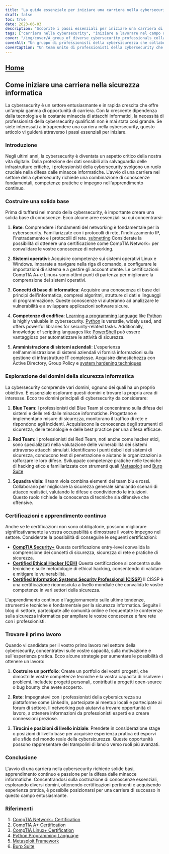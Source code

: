 ```yaml
---
title: "La guida essenziale per iniziare una carriera nella cybersecurity"
draft: false
toc: true
date: 2023-06-03
description: "Scoprite i passi essenziali per iniziare una carriera di successo nella cybersecurity, dalla costruzione di una solida base all'esplorazione di diversi domini e certificazioni."
tags: ["carriera nella cybersecurity", "iniziare a lavorare nel campo della cybersecurity", "costruire le fondamenta", "fondamenti di rete", "sistemi operativi", "competenze di codifica", "amministrazione del sistema aziendale", "squadra blu", "squadra rossa", "squadra viola", "certificazioni", "apprendimento continuo", "primo lavoro nella cybersecurity", "costruzione del portafoglio", "networking per la cybersecurity", "stage in cybersecurity", "Sicurezza CompTIA", "Hacker etico certificato CEH", "Professionista certificato della sicurezza dei sistemi informativi CISSP", "conferenze sulla cybersicurezza", "tendenze della cybersicurezza", "esperienza pratica", "progetti di cybersecurity", "incontri di cybersicurezza", "sicurezza informatica di base", "Difendersi dalle minacce informatiche", "professionisti della cybersicurezza", "sviluppo della carriera", "competenze di cybersecurity", "educazione alla cybersicurezza"]
cover: "/img/cover/A_group_of_diverse_cybersecurity_professionals_collaborating.png"
coverAlt: "Un gruppo di professionisti della cybersicurezza che collaborano alla sicurezza dei sistemi e delle reti digitali."
coverCaption: "Un team unito di professionisti della cybersecurity che lavorano insieme per proteggere i sistemi digitali dalle minacce informatiche."
---
```


## [Home](/cyber-security-career-playbook-start/)

## Come iniziare una carriera nella sicurezza informatica

La cybersecurity è un settore entusiasmante e in rapida crescita che offre un'ampia gamma di opportunità di carriera. Con la crescente dipendenza dalla tecnologia e la costante minaccia di attacchi informatici, la necessità di professionisti della cybersecurity qualificati non è mai stata così grande. Se siete interessati a intraprendere una carriera nella cybersecurity, questo articolo vi guiderà attraverso i passi essenziali per iniziare.

### Introduzione

Negli ultimi anni, la cybersecurity è diventata un aspetto critico della nostra vita digitale. Dalla protezione dei dati sensibili alla salvaguardia delle infrastrutture critiche, i professionisti della cybersecurity svolgono un ruolo cruciale nella difesa dalle minacce informatiche. L'avvio di una carriera nel settore della cybersecurity richiede una combinazione di conoscenze fondamentali, competenze pratiche e impegno nell'apprendimento continuo.

### Costruire una solida base

Prima di tuffarsi nel mondo della cybersecurity, è importante creare una solida base di conoscenze. Ecco alcune aree essenziali su cui concentrarsi:

1. **Rete**: Comprendere i fondamenti del networking è fondamentale per la cybersecurity. Familiarizzate con i protocolli di rete, l'indirizzamento IP, l'instradamento e i protocolli di rete. [subnetting](https://simeononsecurity.ch/articles/how-to-perform-network-segmentation-for-improved-security/) Considerate la possibilità di ottenere una certificazione come CompTIA Network+ per convalidare le vostre conoscenze di networking.

2. **Sistemi operativi**: Acquisire competenze sui sistemi operativi Linux e Windows. Imparate a navigare nella riga di comando, a configurare le impostazioni di sistema e a gestire gli account utente. Le certificazioni CompTIA A+ e Linux+ sono ottimi punti di partenza per migliorare la comprensione dei sistemi operativi.

3. **Concetti di base di informatica**: Acquisire una conoscenza di base dei principi dell'informatica, compresi algoritmi, strutture di dati e linguaggi di programmazione. Queste conoscenze vi aiuteranno ad analizzare le vulnerabilità e a sviluppare applicazioni software sicure.

4. **Competenze di codifica**: [Learning a programming language](https://simeononsecurity.ch/articles/should-i-learn-programming-for-cybersecurity-or-information-technology/) like [Python](https://simeononsecurity.ch/articles/secure-coding-standards-for-python/) is highly valuable in cybersecurity. [Python](https://simeononsecurity.ch/articles/secure-coding-standards-for-python/) is versatile, widely used, and offers powerful libraries for security-related tasks. Additionally, knowledge of scripting languages like [PowerShell](https://simeononsecurity.ch/articles/learning-powershell-scripting-for-beginners/) può essere vantaggioso per automatizzare le attività di sicurezza.

5. **Amministrazione di sistemi aziendali**: L'esperienza nell'amministrazione di sistemi aziendali vi fornirà informazioni sulla gestione di infrastrutture IT complesse. Acquisire dimestichezza con Active Directory, Group Policy e [system hardening techniques](https://simeononsecurity.ch/github/windows-optimize-harden-debloat/)

### Esplorazione dei domini della sicurezza informatica

La cybersecurity comprende vari domini, ognuno dei quali ha un proprio obiettivo. È essenziale esplorare questi domini e trovare la propria area di interesse. Ecco tre domini principali di cybersecurity da considerare:

1. **Blue Team**: I professionisti del Blue Team si concentrano sulla difesa dei sistemi e delle reti dalle minacce informatiche. Progettano e implementano misure di sicurezza, monitorano il traffico di rete e rispondono agli incidenti. Acquisiscono la conoscenza degli strumenti di sicurezza, delle tecnologie e delle best practice per una difesa efficace.

2. **Red Team**: I professionisti del Red Team, noti anche come hacker etici, sono specializzati nella valutazione delle vulnerabilità dei sistemi attraverso attacchi simulati. Identificano i punti deboli dei sistemi di sicurezza, conducono test di penetrazione e aiutano le organizzazioni a rafforzare le loro difese. Sviluppate competenze pratiche nelle tecniche di hacking etico e familiarizzate con strumenti quali [Metasploit](https://simeononsecurity.ch/articles/what-is-metasploit/) and [Burp Suite](https://simeononsecurity.ch/articles/the-role-of-penetration-testing-in-cybersecurity/)

3. **Squadra viola**: Il team viola combina elementi dei team blu e rossi. Collaborano per migliorare la sicurezza generale simulando scenari di attacco realistici, valutando le difese e condividendo le intuizioni. Questo ruolo richiede la conoscenza di tecniche sia difensive che offensive.

### Certificazioni e apprendimento continuo

Anche se le certificazioni non sono obbligatorie, possono migliorare significativamente la vostra occupabilità e dimostrare il vostro impegno nel settore. Considerate la possibilità di conseguire le seguenti certificazioni:

- [**CompTIA Security+**](https://simeononsecurity.ch/articles/comptias-security-plus-sy0-601-what-do-you-need-to-know/) Questa certificazione entry-level convalida la comprensione dei concetti di sicurezza, sicurezza di rete e pratiche di sicurezza.
- [**Certified Ethical Hacker (CEH)**](https://simeononsecurity.ch/articles/preparing-for-the-ceh-certified-ethical-hacker-certification-exam/) Questa certificazione si concentra sulle tecniche e sulle metodologie di ethical hacking, consentendo di valutare e mitigare le vulnerabilità.
- [**Certified Information Systems Security Professional (CISSP)**](https://simeononsecurity.ch/articles/a-guide-to-earning-the-isc2-cissp-certification/) Il CISSP è una certificazione riconosciuta a livello mondiale che convalida le vostre competenze in vari settori della sicurezza.

L'apprendimento continuo e l'aggiornamento sulle ultime tendenze, strumenti e tecniche è fondamentale per la sicurezza informatica. Seguite i blog di settore, partecipate alle comunità online e frequentate le conferenze sulla sicurezza informatica per ampliare le vostre conoscenze e fare rete con i professionisti.

### Trovare il primo lavoro

Quando vi candidate per il vostro primo lavoro nel settore della cybersecurity, concentratevi sulle vostre capacità, sulla motivazione e sull'esperienza pratica. Ecco alcune strategie per aumentare le possibilità di ottenere un lavoro:

1. **Costruire un portfolio**: Create un portfolio dei vostri progetti, che dimostri le vostre competenze tecniche e la vostra capacità di risolvere i problemi. Includete progetti personali, contributi a progetti open-source o bug bounty che avete scoperto.

2. **Rete**: Impegnatevi con i professionisti della cybersicurezza su piattaforme come LinkedIn, partecipate ai meetup locali e partecipate ai forum di settore. Il networking può aiutarvi a trovare opportunità di lavoro, a ottenere informazioni da professionisti esperti e a creare connessioni preziose.

3. **Tirocini e posizioni di livello iniziale**: Prendete in considerazione stage o posizioni di livello base per acquisire esperienza pratica ed esporvi alle sfide del mondo reale della cybersicurezza. Queste opportunità possono rappresentare dei trampolini di lancio verso ruoli più avanzati.

### Conclusione

L'avvio di una carriera nella cybersecurity richiede solide basi, apprendimento continuo e passione per la difesa dalle minacce informatiche. Concentrandosi sulla costruzione di conoscenze essenziali, esplorando diversi domini, ottenendo certificazioni pertinenti e acquisendo esperienza pratica, è possibile posizionarsi per una carriera di successo in questo campo entusiasmante.

### Riferimenti

1. [CompTIA Network+ Certification](https://www.comptia.org/certifications/network)
2. [CompTIA A+ Certification](https://www.comptia.org/certifications/a)
3. [CompTIA Linux+ Certification](https://www.comptia.org/certifications/linux)
4. [Python Programming Language](https://www.python.org/)
5. [Metasploit Framework](https://www.metasploit.com/)
6. [Burp Suite](https://portswigger.net/burp)

